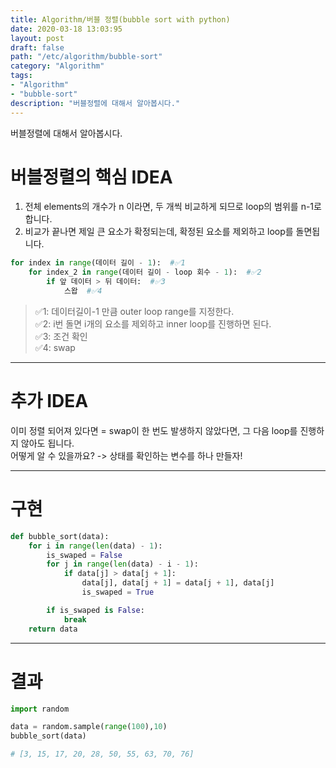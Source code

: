 ```yaml
---
title: Algorithm/버블 정렬(bubble sort with python)
date: 2020-03-18 13:03:95
layout: post
draft: false
path: "/etc/algorithm/bubble-sort"
category: "Algorithm"
tags:
- "Algorithm"
- "bubble-sort"
description: "버블정렬에 대해서 알아봅시다."
---
```

버블정렬에 대해서 알아봅시다.

# 버블정렬의 핵심 IDEA

1. 전체 elements의 개수가 n 이라면, 두 개씩 비교하게 되므로 loop의 범위를 n-1로 합니다.
2. 비교가 끝나면 제일 큰 요소가 확정되는데, 확정된 요소를 제외하고 loop를 돌면됩니다.

```python
for index in range(데이터 길이 - 1):  #✅1
    for index_2 in range(데이터 길이 - loop 회수 - 1):  #✅2
        if 앞 데이터 > 뒤 데이터:  #✅3
            스왑  #✅4
```

> ✅1: 데이터길이-1 만큼 outer loop range를 지정한다.<br>
> ✅2: i번 돌면 i개의 요소를 제외하고 inner loop를 진행하면 된다.<br>
> ✅3: 조건 확인<br>
> ✅4: swap<br>

---

# 추가 IDEA
이미 정렬 되어져 있다면 = swap이 한 번도 발생하지 않았다면, 그 다음 loop를 진행하지 않아도 됩니다.<br>
어떻게 알 수 있을까요? -> 상태를 확인하는 변수를 하나 만들자!

---

# 구현
```python
def bubble_sort(data):
    for i in range(len(data) - 1):
        is_swaped = False
        for j in range(len(data) - i - 1):
            if data[j] > data[j + 1]:
                data[j], data[j + 1] = data[j + 1], data[j]
                is_swaped = True

        if is_swaped is False:
            break
    return data
```

---

# 결과
```python
import random

data = random.sample(range(100),10)
bubble_sort(data)

# [3, 15, 17, 20, 28, 50, 55, 63, 70, 76]
```
